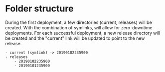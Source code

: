# Folder structure

During the first deployment, a few directories (current, releases) will be created. With the combination of symlinks, will allow for zero-downtime deployments. For each successful deployment, a new release directory will be created and the "current" link will be updated to point to the new release.

```
- current (symlink) -> 20190102235900
- releases
    - 20190102235900
    - 20190101235900
```
